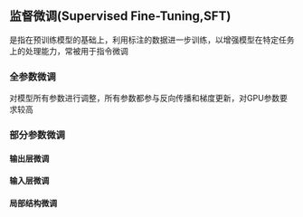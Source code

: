## 监督微调(Supervised Fine-Tuning,SFT) 
是指在预训练模型的基础上，利用标注的数据进一步训练，以增强模型在特定任务上的处理能力，常被用于指令微调
### 全参数微调
对模型所有参数进行调整，所有参数都参与反向传播和梯度更新，对GPU参数要求较高
### 部分参数微调
#### 输出层微调
#### 输入层微调
#### 局部结构微调




